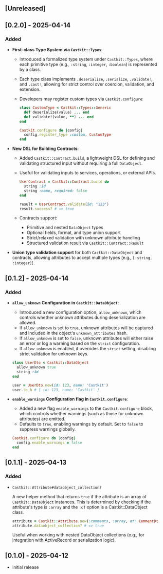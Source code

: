 ## [Unreleased]

## [0.2.0] - 2025-04-14

### Added

- **First-class Type System via `Castkit::Types`**:
  - Introduced a formalized type system under `Castkit::Types`, where each primitive type (e.g., `:string`, `:integer`, `:boolean`) is represented by a class.
  - Each type class implements `.deserialize`, `.serialize`, `.validate!`, and `.cast!`, allowing for strict control over coercion, validation, and extension.
  - Developers may register custom types via `Castkit.configure`:

    ```ruby
    class CustomType < Castkit::Types::Generic
      def deserialize(value) ... end
      def validate!(value, **) ... end
    end

    Castkit.configure do |config|
      config.register_type :custom, CustomType
    end
    ```

- **New DSL for Building Contracts**:
  - Added `Castkit::Contract.build`, a lightweight DSL for defining and validating structured input without requiring a full `DataObject`.
  - Useful for validating inputs to services, operations, or external APIs.

    ```ruby
    UserContract = Castkit::Contract.build do
      string :id
      string :name, required: false
    end

    result = UserContract.validate(id: "123")
    result.success? # => true
    ```

  - Contracts support:
    - Primitive and nested `DataObject` types
    - Optional fields, format, and type union support
    - Strict/relaxed validation with unknown attribute handling
    - Structured validation result via `Castkit::Contract::Result`

- **Union type validation support** for both `Castkit::DataObject` and contracts, allowing attributes to accept multiple types (e.g., `[:string, :integer]`).

## [0.1.2] - 2025-04-14

### Added

- **`allow_unknown` Configuration in `Castkit::DataObject`**:
  - Introduced a new configuration option, `allow_unknown`, which controls whether unknown attributes during deserialization are allowed.
  - If `allow_unknown` is set to `true`, unknown attributes will be captured and included in the object's `unknown_attributes` hash.
  - If `allow_unknown` is set to `false`, unknown attributes will either raise an error or log a warning based on the `strict` configuration.
  - If `allow_unknown` is enabled, it overrides the `strict` setting, disabling strict validation for unknown keys.

  ```ruby
  class UserDto < Castkit::DataObject
    allow_unknown true
    string :id
  end
  
  user = UserDto.new(id: 123, name: 'Castkit')
  user.to_h # { id: 123, name: 'Castkit' }
  ```
- **`enable_warnings` Configuration flag in `Castkit.configure`**:
  - Added a new flag `enable_warnings` to the `Castkit.configure` block, which controls whether warnings (such as those for unknown attributes) are emitted.
  - Defaults to `true`, enabling warnings by default. Set to `false` to suppress warnings globally.

  ```ruby
  Castkit.configure do |config|
    config.enable_warnings = false
  end
  ```

## [0.1.1] - 2025-04-13

### Added

- `Castkit::Attribute#dataobject_collection?`

  A new helper method that returns `true` if the attribute is an array of `Castkit::DataObject` instances.
  This is determined by checking if the attribute's type is `:array` and the `:of` option is a Castkit::DataObject class.

  ```ruby
  attribute = Castkit::Attribute.new(:comments, :array, of: CommentDto)
  attribute.dataobject_collection? # => true
  ```

  Useful when working with nested DataObject collections (e.g., for integration with ActiveRecord or serialization logic).

## [0.1.0] - 2025-04-12

- Initial release
